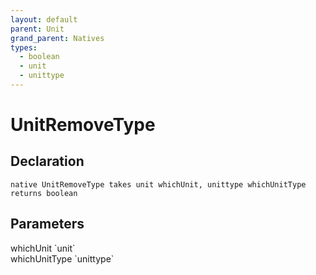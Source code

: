 ```yaml
---
layout: default
parent: Unit
grand_parent: Natives
types:
  - boolean
  - unit
  - unittype
---
```


# UnitRemoveType

## Declaration

```
native UnitRemoveType takes unit whichUnit, unittype whichUnitType returns boolean
```

## Parameters
<dl>
  <dt>whichUnit `unit`</dt>
  <dd></dd>

  <dt>whichUnitType `unittype`</dt>
  <dd></dd>
</dl>